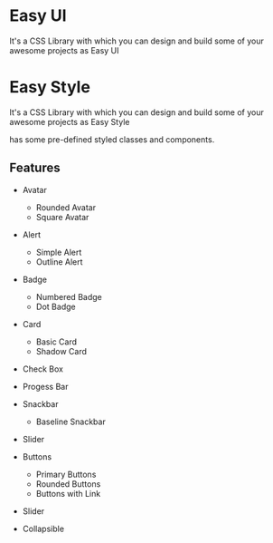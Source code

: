 
# Easy UI

It's a CSS Library with which you can design and build some of your awesome projects as Easy UI

# Easy Style
It's a CSS Library with which you can design and build some of your awesome projects as Easy Style

has some pre-defined styled classes and components.

## Features

- Avatar

  - Rounded Avatar
  - Square Avatar

- Alert

  - Simple Alert
  - Outline Alert

- Badge

  - Numbered Badge
  - Dot Badge

- Card
	- Basic Card
	- Shadow Card
	
- Check Box

- Progess Bar

- Snackbar


  - Baseline Snackbar

- Slider

- Buttons
  - Primary Buttons
  - Rounded Buttons
  - Buttons with Link

- Slider

- Collapsible

